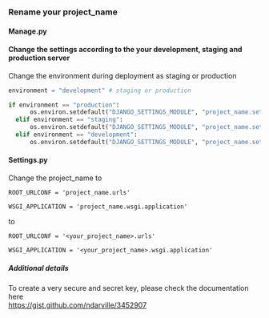 ### Rename your project_name
#### Manage.py
#### Change the settings according to the your development, staging and production server
Change the environment during deployment as staging or production
```manage.py
environment = "development" # staging or production

if environment == "production":
      os.environ.setdefault("DJANGO_SETTINGS_MODULE", "project_name.settings_production")
  elif environment == "staging":
      os.environ.setdefault("DJANGO_SETTINGS_MODULE", "project_name.settings_staging")
  elif environment == "development":
      os.environ.setdefault("DJANGO_SETTINGS_MODULE", "project_name.settings_development")

```

#### Settings.py
Change the project_name to
```variables
ROOT_URLCONF = 'project_name.urls'

WSGI_APPLICATION = 'project_name.wsgi.application'
```
to   
```variables
ROOT_URLCONF = '<your_project_name>.urls'

WSGI_APPLICATION = '<your_project_name>.wsgi.application'
```

##### Additional details
To create a very secure and secret key, please check the documentation here    
https://gist.github.com/ndarville/3452907
